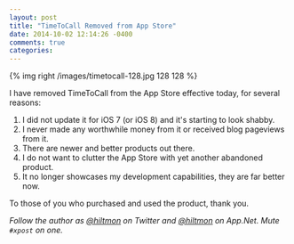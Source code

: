 ```yaml
---
layout: post
title: "TimeToCall Removed from App Store"
date: 2014-10-02 12:14:26 -0400
comments: true
categories: 
---
```


{% img right /images/timetocall-128.jpg 128 128 %}

I have removed TimeToCall from the App Store effective today, for several reasons:

1. I did not update it for iOS 7 (or iOS 8) and it's starting to look shabby.
2. I never made any worthwhile money from it or received blog pageviews from it.
3. There are newer and better products out there.
4. I do not want to clutter the App Store with yet another abandoned product.
5. It no longer showcases my development capabilities, they are far better now.

To those of you who purchased and used the product, thank you.

*Follow the author as [@hiltmon](https://twitter.com/hiltmon) on Twitter and [@hiltmon](http://alpha.app.net/hiltmon) on App.Net. Mute `#xpost` on one.*